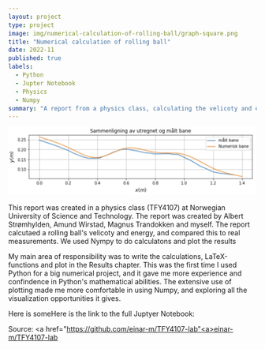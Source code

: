 ```yaml
---
layout: project
type: project
image: img/numerical-calculation-of-rolling-ball/graph-square.png
title: "Numerical calculation of rolling ball"
date: 2022-11
published: true
labels:
  - Python
  - Jupter Notebook
  - Physics
  - Numpy
summary: "A report from a physics class, calculating the velicoty and energy of a rolling ball."
---
```


<img class="img-fluid" src="../img/numerical-calculation-of-rolling-ball/graph-full.png">

This report was created in a physics class (TFY4107) at Norwegian University of Science and Technology. The report was created by Albert Strømhylden, Amund Wirstad, Magnus Trandokken and myself. The report calcutaed a rolling ball's velicoty and energy, and compared this to real measurements. We used Nympy to do calculatons and plot the results

My main area of responsibility was to write the calculations, LaTeX-functions and plot in the Results chapter. This was the first time I used Python for a big numerical project, and it gave me more experience and confindence in Python's mathematical abilities. The extensive use of plotting made me more comfortable in using Numpy, and exploring all the visualization opportunities it gives.

Here is someHere is the link to the full Juptyer Notebook:
 
Source: <a href="https://github.com/einar-m/TFY4107-lab"<a>einar-m/TFY4107-lab</a>
